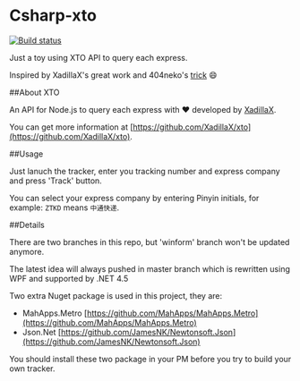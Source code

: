 # Csharp-xto

[![Build status](https://ci.appveyor.com/api/projects/status/w43wbmk3599xe26e?svg=true)](https://ci.appveyor.com/project/Sharuru/csharp-xto)

Just a toy using XTO API to query each express.

Inspired by XadillaX's great work and 404neko's [trick](https://github.com/404neko/pxto) :smile:

##About XTO

An API for Node.js to query each express with ♥ developed by [XadillaX](https://github.com/XadillaX).

You can get more information at [https://github.com/XadillaX/xto](https://github.com/XadillaX/xto).

##Usage

Just lanuch the tracker, enter you tracking number and express company and press 'Track' button.

You can select your express company by entering Pinyin initials, for example:
`ZTKD` means `中通快递`.


##Details

There are two branches in this repo, but 'winform' branch won't be updated anymore.

The latest idea will always pushed in master branch which is rewritten using WPF and supported by .NET 4.5

Two extra Nuget package is used in this project, they are:

* MahApps.Metro [https://github.com/MahApps/MahApps.Metro](https://github.com/MahApps/MahApps.Metro)
* Json.Net [https://github.com/JamesNK/Newtonsoft.Json](https://github.com/JamesNK/Newtonsoft.Json)

You should install these two package in your PM before you try to build your own tracker.
